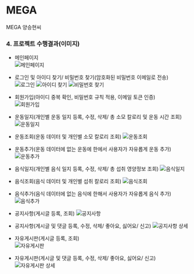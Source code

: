 # MEGA
MEGA
양승현씨 

### 4. 프로젝트 수행결과(이미지)  

- 메인페이지  
![메인페이지](https://github.com/hykim-king/MEGA/blob/main/doc/%EB%A9%94%EC%9D%B8.png)  

- 로그인 및 아이디 찾기/ 비밀번호 찾기(암호화된 비밀번호 이메일로 전송)  
![로그인](https://github.com/hykim-king/MEGA/blob/main/doc/%EB%A1%9C%EA%B7%B8%EC%9D%B8%ED%99%88.png)
![아이디 찾기](https://github.com/hykim-king/MEGA/blob/main/doc/%EC%95%84%EC%9D%B4%EB%94%94%EC%B0%BE%EA%B8%B0.png)
![비밀번호 찾기](https://github.com/hykim-king/MEGA/blob/main/doc/%EB%B9%84%EB%B0%80%EB%B2%88%ED%98%B8%EC%B0%BE%EA%B8%B0.png)

- 회원가입(아이디 중복 확인, 비밀번호 규칙 적용, 이메일 토큰 인증)  
![회원가입](https://github.com/hykim-king/MEGA/blob/main/doc/%ED%9A%8C%EC%9B%90%EA%B0%80%EC%9E%85.png)

- 운동일지(개인별 운동 일지 등록, 수정, 삭제/ 총 소모 칼로리 및 운동 시간 조회)
![운동일지](https://github.com/hykim-king/MEGA/blob/main/doc/%EC%9A%B4%EB%8F%99%EC%9D%BC%EC%A7%80.png)
- 운동조회(운동 데이터 및 개인별 소모 칼로리 조회)
![운동조회](https://github.com/hykim-king/MEGA/blob/main/doc/%EC%9A%B4%EB%8F%99%EC%A1%B0%ED%9A%8C.png)
- 운동추가(운동 데이터에 없는 운동에 한에서 사용자가 자유롭게 운동 추가)  
![운동추가](https://github.com/hykim-king/MEGA/blob/main/doc/%EC%9A%B4%EB%8F%99%EC%B6%94%EA%B0%80.png)

- 음식일지(개인별 음식 일지 등록, 수정, 삭제/ 총 섭취 영양정보 조회) 
![음식일지](https://github.com/hykim-king/MEGA/blob/main/doc/%EC%9D%8C%EC%8B%9D%EC%9D%BC%EC%A7%80.png)
- 음식조회(음식 데이터 및 개인별 섭취 칼로리 조회)
![음식조회](https://github.com/hykim-king/MEGA/blob/main/doc/%EC%9D%8C%EC%8B%9D%EC%A1%B0%ED%9A%8C.png)
- 음식추가(음식 데이터에 없는 음식에 한해서 사용자가 자유롭게 음식 추가)
![음식추가](https://github.com/hykim-king/MEGA/blob/main/doc/%EC%9D%8C%EC%8B%9D%EC%B6%94%EA%B0%80.png)

- 공지사항(게시글 등록, 조회) 
![공지사항](https://github.com/hykim-king/MEGA/blob/main/doc/%EA%B3%B5%EC%A7%80%EC%82%AC%ED%95%AD.png)
- 공지사항(게시글 및 댓글 등록, 수정, 삭제/ 좋아요, 싫어요/ 신고)
![공지사항 상세](https://github.com/hykim-king/MEGA/blob/main/doc/%EA%B3%B5%EC%A7%80%EC%82%AC%ED%95%AD%EC%84%B8%EB%B6%80%EC%82%AC%ED%95%AD.png)
  
- 자유게시판(게시글 등록, 조회)   
![자유게시판](https://github.com/hykim-king/MEGA/blob/main/doc/%EC%9E%90%EC%9C%A0%EA%B2%8C%EC%8B%9C%ED%8C%90.png)
- 자유게시판(게시글 및 댓글 등록, 수정, 삭제/ 좋아요, 싫어요/ 신고)  
![자유게시판 상세](https://github.com/hykim-king/MEGA/blob/main/doc/%EC%9E%90%EC%9C%A0%EA%B2%8C%EC%8B%9C%ED%8C%90%EC%84%B8%EB%B6%80%EC%82%AC%ED%95%AD.png)

